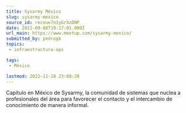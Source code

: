 ```yaml
---
title: Sysarmy México
slug: sysarmy-mexico
source_id: recoue7n1yGrXzDNP
date: 2022-09-08T19:17:01.000Z
url_main: https://www.meetup.com/sysarmy-mexico/
submitted_by: pedrogk
topics: 
 - infraestructura-ops

tags: 
 - México

lastmod: 2022-11-28 23:08:28
---
```


Capítulo en México de Sysarmy, la comunidad de sistemas que nuclea a profesionales del área para favorecer el contacto y el intercambio de conocimiento de manera informal.
